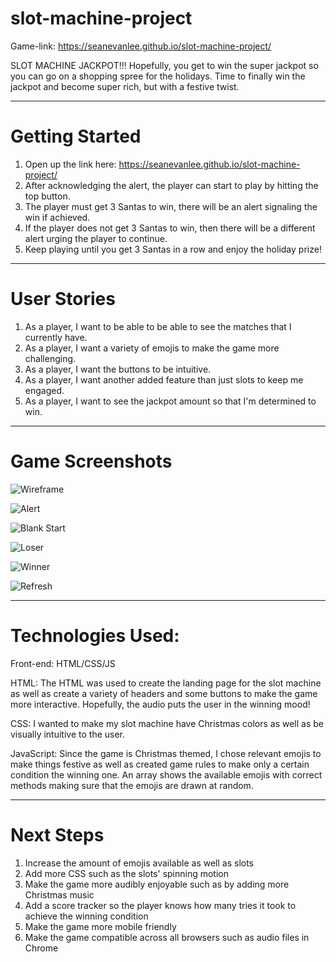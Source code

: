 # slot-machine-project

Game-link: https://seanevanlee.github.io/slot-machine-project/

SLOT MACHINE JACKPOT!!!
Hopefully, you get to win the super jackpot so you can go on a shopping spree for the holidays. Time to finally win the jackpot and become super rich, but with a festive twist.

---

# Getting Started

1. Open up the link here: https://seanevanlee.github.io/slot-machine-project/
2. After acknowledging the alert, the player can start to play by hitting the top button.
3. The player must get 3 Santas to win, there will be an alert signaling the win if achieved.
4. If the player does not get 3 Santas to win, then there will be a different alert urging the player to continue.
5. Keep playing until you get 3 Santas in a row and enjoy the holiday prize!

---

# User Stories

1. As a player, I want to be able to be able to see the matches that I currently have.
2. As a player, I want a variety of emojis to make the game more challenging.
3. As a player, I want the buttons to be intuitive.
4. As a player, I want another added feature than just slots to keep me engaged.
5. As a player, I want to see the jackpot amount so that I'm determined to win.

---

# Game Screenshots

![Wireframe](https://i.imgur.com/to5urQT.png)

![Alert](https://i.imgur.com/wIpUT58.png)

![Blank Start](https://i.imgur.com/jo6KIcb.png)

![Loser](https://i.imgur.com/4iAhYwH.png)

![Winner](https://i.imgur.com/bg54vAG.png)

![Refresh](https://i.imgur.com/gbEc12C.png)

---

# Technologies Used:

Front-end: HTML/CSS/JS

HTML: The HTML was used to create the landing page for the slot machine as well as create a variety of headers and some buttons to make the game more interactive. Hopefully, the audio puts the user in the winning mood!

CSS: I wanted to make my slot machine have Christmas colors as well as be visually intuitive to the user.

JavaScript: Since the game is Christmas themed, I chose relevant emojis to make things festive as well as created game rules to make only a certain condition the winning one. An array shows the available emojis with correct methods making sure that the emojis are drawn at random.

---

# Next Steps

1. Increase the amount of emojis available as well as slots
2. Add more CSS such as the slots' spinning motion
3. Make the game more audibly enjoyable such as by adding more Christmas music
4. Add a score tracker so the player knows how many tries it took to achieve the winning condition
5. Make the game more mobile friendly
6. Make the game compatible across all browsers such as audio files in Chrome
